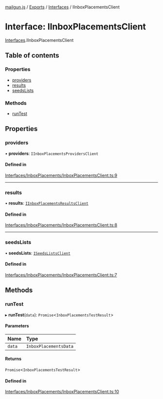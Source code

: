 [mailgun.js](../README.md) / [Exports](../modules.md) / [Interfaces](../modules/Interfaces.md) / IInboxPlacementsClient

# Interface: IInboxPlacementsClient

[Interfaces](../modules/Interfaces.md).IInboxPlacementsClient

## Table of contents

### Properties

- [providers](Interfaces.IInboxPlacementsClient.md#providers)
- [results](Interfaces.IInboxPlacementsClient.md#results)
- [seedsLists](Interfaces.IInboxPlacementsClient.md#seedslists)

### Methods

- [runTest](Interfaces.IInboxPlacementsClient.md#runtest)

## Properties

### providers

• **providers**: `IInboxPlacementsProvidersClient`

#### Defined in

[Interfaces/InboxPlacements/InboxPlacementsClient.ts:9](https://github.com/mailgun/mailgun.js/blob/5c5802a/lib/Interfaces/InboxPlacements/InboxPlacementsClient.ts#L9)

___

### results

• **results**: [`IInboxPlacementsResultsClient`](Interfaces.IInboxPlacementsResultsClient.md)

#### Defined in

[Interfaces/InboxPlacements/InboxPlacementsClient.ts:8](https://github.com/mailgun/mailgun.js/blob/5c5802a/lib/Interfaces/InboxPlacements/InboxPlacementsClient.ts#L8)

___

### seedsLists

• **seedsLists**: [`ISeedsListsClient`](Interfaces.ISeedsListsClient.md)

#### Defined in

[Interfaces/InboxPlacements/InboxPlacementsClient.ts:7](https://github.com/mailgun/mailgun.js/blob/5c5802a/lib/Interfaces/InboxPlacements/InboxPlacementsClient.ts#L7)

## Methods

### runTest

▸ **runTest**(`data`): `Promise`<`InboxPlacementsTestResult`\>

#### Parameters

| Name | Type |
| :------ | :------ |
| `data` | `InboxPlacementsData` |

#### Returns

`Promise`<`InboxPlacementsTestResult`\>

#### Defined in

[Interfaces/InboxPlacements/InboxPlacementsClient.ts:10](https://github.com/mailgun/mailgun.js/blob/5c5802a/lib/Interfaces/InboxPlacements/InboxPlacementsClient.ts#L10)
